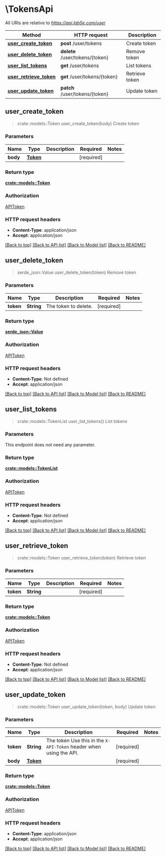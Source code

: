 # \TokensApi

All URIs are relative to *https://api.lab5e.com/user*

Method | HTTP request | Description
------------- | ------------- | -------------
[**user_create_token**](TokensApi.md#user_create_token) | **post** /user/tokens | Create token
[**user_delete_token**](TokensApi.md#user_delete_token) | **delete** /user/tokens/{token} | Remove token
[**user_list_tokens**](TokensApi.md#user_list_tokens) | **get** /user/tokens | List tokens
[**user_retrieve_token**](TokensApi.md#user_retrieve_token) | **get** /user/tokens/{token} | Retrieve token
[**user_update_token**](TokensApi.md#user_update_token) | **patch** /user/tokens/{token} | Update token



## user_create_token

> crate::models::Token user_create_token(body)
Create token

### Parameters


Name | Type | Description  | Required | Notes
------------- | ------------- | ------------- | ------------- | -------------
**body** | [**Token**](Token.md) |  | [required] |

### Return type

[**crate::models::Token**](Token.md)

### Authorization

[APIToken](../README.md#APIToken)

### HTTP request headers

- **Content-Type**: application/json
- **Accept**: application/json

[[Back to top]](#) [[Back to API list]](../README.md#documentation-for-api-endpoints) [[Back to Model list]](../README.md#documentation-for-models) [[Back to README]](../README.md)


## user_delete_token

> serde_json::Value user_delete_token(token)
Remove token

### Parameters


Name | Type | Description  | Required | Notes
------------- | ------------- | ------------- | ------------- | -------------
**token** | **String** | The token to delete. | [required] |

### Return type

[**serde_json::Value**](serde_json::Value.md)

### Authorization

[APIToken](../README.md#APIToken)

### HTTP request headers

- **Content-Type**: Not defined
- **Accept**: application/json

[[Back to top]](#) [[Back to API list]](../README.md#documentation-for-api-endpoints) [[Back to Model list]](../README.md#documentation-for-models) [[Back to README]](../README.md)


## user_list_tokens

> crate::models::TokenList user_list_tokens()
List tokens

### Parameters

This endpoint does not need any parameter.

### Return type

[**crate::models::TokenList**](TokenList.md)

### Authorization

[APIToken](../README.md#APIToken)

### HTTP request headers

- **Content-Type**: Not defined
- **Accept**: application/json

[[Back to top]](#) [[Back to API list]](../README.md#documentation-for-api-endpoints) [[Back to Model list]](../README.md#documentation-for-models) [[Back to README]](../README.md)


## user_retrieve_token

> crate::models::Token user_retrieve_token(token)
Retrieve token

### Parameters


Name | Type | Description  | Required | Notes
------------- | ------------- | ------------- | ------------- | -------------
**token** | **String** |  | [required] |

### Return type

[**crate::models::Token**](Token.md)

### Authorization

[APIToken](../README.md#APIToken)

### HTTP request headers

- **Content-Type**: Not defined
- **Accept**: application/json

[[Back to top]](#) [[Back to API list]](../README.md#documentation-for-api-endpoints) [[Back to Model list]](../README.md#documentation-for-models) [[Back to README]](../README.md)


## user_update_token

> crate::models::Token user_update_token(token, body)
Update token

### Parameters


Name | Type | Description  | Required | Notes
------------- | ------------- | ------------- | ------------- | -------------
**token** | **String** | The token  Use this in the `X-API-Token` header when using the API. | [required] |
**body** | [**Token**](Token.md) |  | [required] |

### Return type

[**crate::models::Token**](Token.md)

### Authorization

[APIToken](../README.md#APIToken)

### HTTP request headers

- **Content-Type**: application/json
- **Accept**: application/json

[[Back to top]](#) [[Back to API list]](../README.md#documentation-for-api-endpoints) [[Back to Model list]](../README.md#documentation-for-models) [[Back to README]](../README.md)

